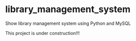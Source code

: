 # library_management_system
Show library management system using Python and MySQL


This project is under construction!!!
